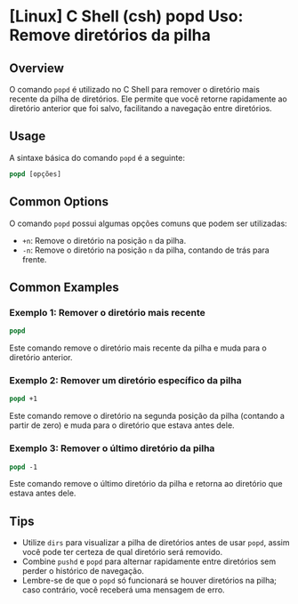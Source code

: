 # [Linux] C Shell (csh) popd Uso: Remove diretórios da pilha

## Overview
O comando `popd` é utilizado no C Shell para remover o diretório mais recente da pilha de diretórios. Ele permite que você retorne rapidamente ao diretório anterior que foi salvo, facilitando a navegação entre diretórios.

## Usage
A sintaxe básica do comando `popd` é a seguinte:

```csh
popd [opções]
```

## Common Options
O comando `popd` possui algumas opções comuns que podem ser utilizadas:

- `+n`: Remove o diretório na posição `n` da pilha.
- `-n`: Remove o diretório na posição `n` da pilha, contando de trás para frente.

## Common Examples

### Exemplo 1: Remover o diretório mais recente
```csh
popd
```
Este comando remove o diretório mais recente da pilha e muda para o diretório anterior.

### Exemplo 2: Remover um diretório específico da pilha
```csh
popd +1
```
Este comando remove o diretório na segunda posição da pilha (contando a partir de zero) e muda para o diretório que estava antes dele.

### Exemplo 3: Remover o último diretório da pilha
```csh
popd -1
```
Este comando remove o último diretório da pilha e retorna ao diretório que estava antes dele.

## Tips
- Utilize `dirs` para visualizar a pilha de diretórios antes de usar `popd`, assim você pode ter certeza de qual diretório será removido.
- Combine `pushd` e `popd` para alternar rapidamente entre diretórios sem perder o histórico de navegação.
- Lembre-se de que o `popd` só funcionará se houver diretórios na pilha; caso contrário, você receberá uma mensagem de erro.